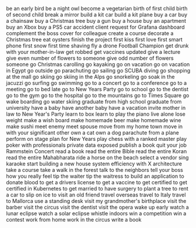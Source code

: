 be an early bird
be a night owl
become a vegetarian
birth of first child
birth of second child
break a mirror
build a kit car
build a kit plane
buy a car
buy a chainsaw
buy a Christmas tree
buy a gun
buy a house
buy an apartment
buy an Xbox
buy a PS5
car accident
client request for Grafana dashboard
complement the boss
cover for colleague
create a course
decorate a Christmas tree
eat oysters
finish the project
first kiss
first love
first smart phone
first snow
first time shaving
fly a drone
Football Champion 
get drunk with your mother-in-law
get robbed
get vaccines updated
give a lecture
give even number of flowers to someone
give odd number of flowers someone
go Christmas carolling
go kayaking
go on vacation
go on vacation in Egypt
go outside
go parachuting
go sailing
go SCUBA diving
go shopping at the mall
go skiing
go skiing in the Alps
go snorkeling
go soak in the jacuzzi
go surfing
go swimming 
go to a concert
go to a conference
go to a meeting
go to bed late
go to New Years Party
go to school
go to the dentist
go to the gym
go to the hospital
go to the mountains
go to Times Square
go wake boarding
go water skiing
graduate from high school
graduate from university
have a baby
have another baby
have a vacation
invite mother in law to New Year's Party
learn to box
learn to play the piano
live alone
lose weight
make a wish board
make homemade beer
make homemade wine
make sushi
meet enemy
meet spouse
move from my home town
move in with your significant other
own a cat
own a dog
parachute from a plane
perform on stage
plan for New Years
play chess with a ranked master
play poker with professionals
private data exposed
publish a book
quit your job
Rammstein Concert
read a book
read the entire Bible
read the entire Koran
read the entire Mahabharata
ride a horse on the beach
select a vendor
sing karaoke
start building a new house
system efficiency with X architecture
take a course
take a walk in the forest
talk to the neighbors
tell your boss how you really feel
tip the waiter
tip the waitress
to build an application
to donate blood
to get a drivers license
to get a vaccine
to get certified
to get certified in Kubernetes
to get married
to have surgery
to plant a tree
to rent a car
to slip on ice
to visit an old friend
travel overseas
travel to Italy
travel to Mallorca
use a standing desk
visit my grandmother's birthplace
visit the barber
visit the circus
visit the dentist
visit the opera
wake up early
watch a lunar eclipse
watch a solar eclipse
whistle indoors
win a competition
win a contest
work from home
work in the circus
write a book
